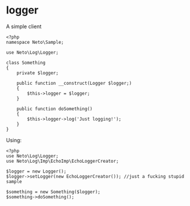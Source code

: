 logger
======

A simple client

    <?php
    namespace Neto\Sample;
    
    use Neto\Log\Logger;
    
    class Something
    {
        private $logger;
        
        public function __construct(Logger $logger;)
        {
            $this->logger = $logger;
        }

        public function doSomething()
        {            
            $this->logger->log('Just logging!');
        }
    }
    
Using:

    <?php
    use Neto\Log\Logger;
    use Neto\Log\Imp\EchoImp\EchoLoggerCreator;
    
    $logger = new Logger();
    $logger->setLogger(new EchoLoggerCreator()); //just a fucking stupid sample
    
    $something = new Something($logger);
    $something->doSomething();